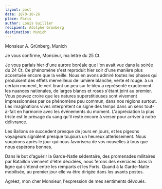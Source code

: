 ```yaml
---
layout: post
date: 1870-10-26
place: Paris
author: Louis Guillier
recipient: Adolphe Grünberg
destination: Munich
---
```


Monsieur A. Grünberg, Munich


Je vous confirme, Monsieur, ma lettre du 25 Ct.

Je vous parlais hier d'une aurore boréale que l'on avait vue dans la soirée du
24 Ct. Ce phénomène s'est reproduit hier soir d'une manière plus accentuée
encore que la veille. Nous en avons admiré toutes les phases qui produisent des
effets merveilleux de lumière blanche, verte et rouge. à un certain moment, le
vert tirant un peu sur le bleu a représenté exactement les nuances nationales,
de larges blancs et roses s'étant joint au premier. Vous pouvez croire que les
natures superstitieuses sont vivement impressionnées par ce phénomène peu
commun, dans nos régions surtout. Les imaginations vives interprètent ce signe
des temps dans un sens tout-à-fait en harmonie avec les événements du moment.
L'appréciation la plus triste est le présage du sang qu'il reste encore
à verser pour arriver à notre délivrance.

Les Ballons se succedent presque de jours en jours, et les pigeons voyageurs
signalent presque toujours un heureux atterissement. Nous soupirons après le
jour qui nous favorisera de vos nouvelles à tous que nous espérons bonnes.

Dans le but d'aguérir la Garde-Natle sédentaire, des promenades militaires par
Bataillon viennent d'être décidées, nous ferons des exercices dans la ligne qui
s'étend entre les remparts et les Forts. Quand à la Garde-Natle mobilisée, au
premier jour elle va être dirigée dans les avants postes.

Agréez, mon cher Monsieur, l'expression de mes sentiments dévoués.
